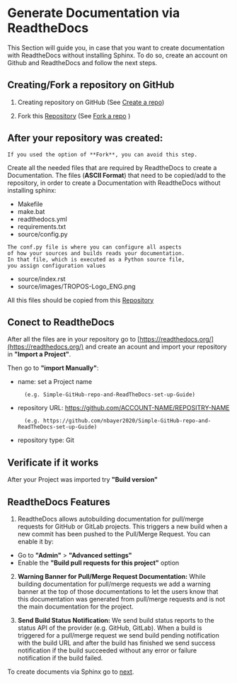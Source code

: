 
# Generate Documentation via ReadtheDocs

This Section will guide you, in case that you want to create documentation with ReadtheDocs without installing Sphinx. 
To do so, create an account on Github and ReadtheDocs and follow the next steps.

## Creating/Fork a repository on GitHub

1. Creating repository on GitHub (See [Create a repo](https://docs.github.com/en/free-pro-team@latest/github/getting-started-with-github/create-a-repo))

2. Fork this [Repository](https://github.com/nbayer2020/Simple-GitHub-repo-and-ReadTheDocs-set-up-Guide) (See [Fork a repo](https://docs.github.com/en/free-pro-team@latest/github/getting-started-with-github/fork-a-repo) )

## After your repository was created:



    If you used the option of **Fork**, you can avoid this step.

Create all the needed files that are required by ReadtheDocs to create a Documentation. 
The files (**ASCII Format**) that need to be copied/add to the repository, in order to create a Documentation with ReadtheDocs without installing sphinx:

* Makefile
* make.bat
* readthedocs.yml
* requirements.txt
* source/config.py
```
The conf.py file is where you can configure all aspects
of how your sources and builds reads your documentation.
In that file, which is executed as a Python source file,
you assign configuration values
```
* source/index.rst
* source/images/TROPOS-Logo_ENG.png

All this files should be copied from this [Repository](https://github.com/nbayer2020/Simple-GitHub-repo-and-ReadTheDocs-set-up-Guide)

## Conect to ReadtheDocs 

After all the files are in your repository go to [https://readthedocs.org/](https://readthedocs.org/) and create an acount and import your repository in **"Import  a Project"**.

Then go to **"import Manually"**:

* name:            set a Project name 
 
        (e.g. Simple-GitHub-repo-and-ReadTheDocs-set-up-Guide)                      
* repository URL:  https://github.com/ACCOUNT-NAME/REPOSITRY-NAME 

        (e.g. https://github.com/nbayer2020/Simple-GitHub-repo-and-ReadTheDocs-set-up-Guide)
* repository type: Git                                          

## Verificate if it works
After your Project was imported try **"Build version"**

## ReadtheDocs Features 

1. ReadtheDocs allows autobuilding documentation for pull/merge requests for GitHub or GitLab projects. This triggers a new build when a new commit has been pushed to the Pull/Merge Request. You can enable it by:
* Go to **"Admin"** > **"Advanced settings"**
* Enable the **"Build pull requests for this project"** option

2. **Warning Banner for Pull/Merge Request Documentation:** While building documentation for pull/merge requests we add a warning banner at the top of those documentations to let the users know that this documentation was generated from pull/merge requests and is not the main documentation for the project.

3. **Send Build Status Notification:** We send build status reports to the status API of the provider (e.g. GitHub, GitLab). When a build is triggered for a pull/merge request we send build pending notification with the build URL and after the build has finished we send success notification if the build succeeded without any error or failure notification if the build failed.

To create documents via Sphinx go to [next](https://simple-github-repo-and-readthedocs-set-up-guide.readthedocs.io/en/latest/docs_with_sphinx_and_rtd.html).

